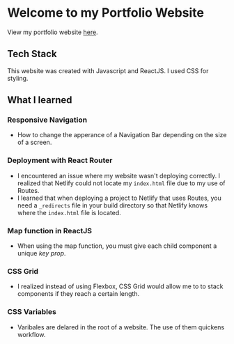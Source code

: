 
# **Welcome to my Portfolio Website**

View my portfolio website [here](https://chimsara.netlify.app/).

## **Tech Stack**
This website was created with Javascript and ReactJS. 
I used CSS for styling.

## **What I learned**

### Responsive Navigation 
* How to change the apperance of a Navigation Bar depending on the size of a screen.
### Deployment with React Router
* I encountered an issue where my website wasn't deploying correctly. I realized that Netlify could not locate my `index.html` file due to my use of Routes. 
* I learned that when deploying a project to Netlify that uses Routes, you need a `_redirects` file in your build directory so that Netlify knows where the `index.html` file is located. 
### Map function in ReactJS 
* When using the map function, you must give each child component a unique _key prop_.
### CSS Grid
* I realized instead of using Flexbox, CSS Grid would allow me to to stack components if they reach a certain length.
### CSS Variables
* Varibales are delared in the root of a website. The use of them quickens workflow.

